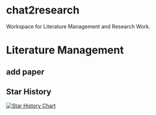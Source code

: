 # chat2research
Workspace for Literature Management and Research Work.


# Literature Management
## add paper 


## Star History

<a href="https://star-history.com/#linyonggui/chat2research&Date">
  <picture>
    <source media="(prefers-color-scheme: dark)" srcset="https://api.star-history.com/svg?repos=linyonggui/chat2research&type=Date&theme=dark" />
    <source media="(prefers-color-scheme: light)" srcset="https://api.star-history.com/svg?repos=linyonggui/chat2research&type=Date" />
    <img alt="Star History Chart" src="https://api.star-history.com/svg?repos=linyonggui/chat2research&type=Date" />
  </picture>
</a>